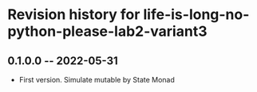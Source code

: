 # Revision history for life-is-long-no-python-please-lab2-variant3

## 0.1.0.0 -- 2022-05-31

* First version. Simulate mutable by State Monad
